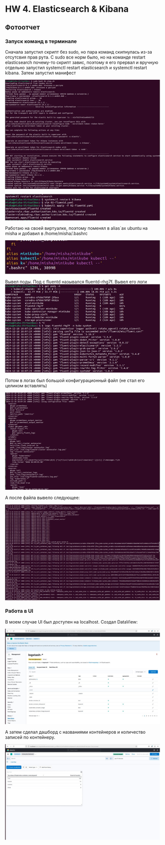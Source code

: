 # HW 4. Elasticsearch & Kibana

## Фотоотчет

### Запуск команд в терминале

Сначала запустил скрипт без sudo, но пара команд скипнулась из-за отсутсвия прав рута. С sudo все норм было, но на команде restart elasticsearch почему-то скрипт завис, поэтому я его прервал и вручную отдельно запустил systemctl restart elasticsearch и systemctl restart kibana. Затем запустил манифест

![alt text](image.png)

![alt text](image-1.png)

Работаю на своей виртуалке, поэтому поменял в alias`ах ubuntu на misha и добавил в /home/misha/.bashrc

![alt text](image-2.png)

Вывел поды. Под с fluentd назывался fluentd-rhg7f. Вывел его логи
![alt text](image-3.png)

Потом в логах был большой конфигурационный файл (не стал его целиком вставлять)

![alt text](image-4.png)

А после файла вывело следующее:

![alt text](image-5.png)

### Работа в UI

В моем случае UI был доступен на localhost. Создал DataView:

![alt text](image-6.png)

А затем сделал дашборд с названиями контейнеров и количество записей по контейнеру.

![alt text](image-7.png)